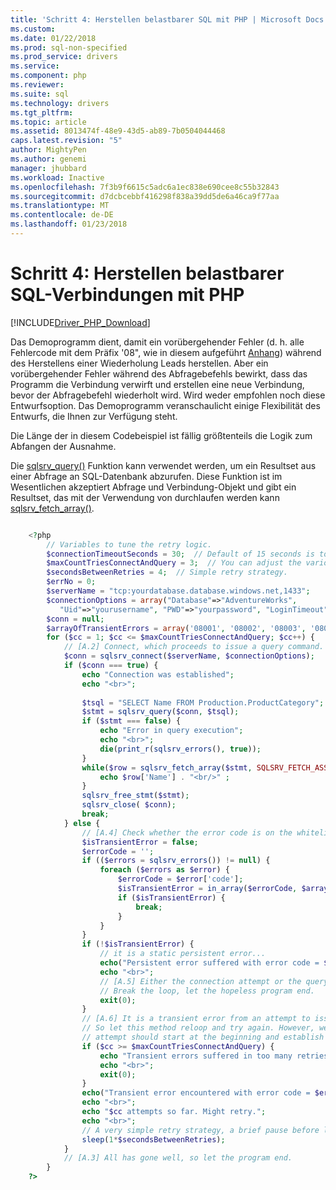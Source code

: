 ```yaml
---
title: 'Schritt 4: Herstellen belastbarer SQL mit PHP | Microsoft Docs'
ms.custom: 
ms.date: 01/22/2018
ms.prod: sql-non-specified
ms.prod_service: drivers
ms.service: 
ms.component: php
ms.reviewer: 
ms.suite: sql
ms.technology: drivers
ms.tgt_pltfrm: 
ms.topic: article
ms.assetid: 8013474f-48e9-43d5-ab89-7b0504044468
caps.latest.revision: "5"
author: MightyPen
ms.author: genemi
manager: jhubbard
ms.workload: Inactive
ms.openlocfilehash: 7f3b9f6615c5adc6a1ec838e690cee8c55b32843
ms.sourcegitcommit: d7dcbcebbf416298f838a39dd5de6a46ca9f77aa
ms.translationtype: MT
ms.contentlocale: de-DE
ms.lasthandoff: 01/23/2018
---
```

# <a name="step-4-connect-resiliently-to-sql-with-php"></a>Schritt 4: Herstellen belastbarer SQL-Verbindungen mit PHP
[!INCLUDE[Driver_PHP_Download](../../includes/driver_php_download.md)]

  
Das Demoprogramm dient, damit ein vorübergehender Fehler (d. h. alle Fehlercode mit dem Präfix '08", wie in diesem aufgeführt [Anhang](https://docs.microsoft.com/en-us/sql/odbc/reference/appendixes/appendix-a-odbc-error-codes)) während des Herstellens einer Wiederholung Leads herstellen. Aber ein vorübergehender Fehler während des Abfragebefehls bewirkt, dass das Programm die Verbindung verwirft und erstellen eine neue Verbindung, bevor der Abfragebefehl wiederholt wird. Wird weder empfohlen noch diese Entwurfsoption. Das Demoprogramm veranschaulicht einige Flexibilität des Entwurfs, die Ihnen zur Verfügung steht.  
  
Die Länge der in diesem Codebeispiel ist fällig größtenteils die Logik zum Abfangen der Ausnahme.   
  
Die [sqlsrv_query()](../../connect/php/sqlsrv-query.md) Funktion kann verwendet werden, um ein Resultset aus einer Abfrage an SQL-Datenbank abzurufen. Diese Funktion ist im Wesentlichen akzeptiert Abfrage und Verbindung-Objekt und gibt ein Resultset, das mit der Verwendung von durchlaufen werden kann [sqlsrv_fetch_array()](../../connect/php/sqlsrv-fetch-array.md). 
  
```php

    <?php  
        // Variables to tune the retry logic.    
        $connectionTimeoutSeconds = 30;  // Default of 15 seconds is too short over the Internet, sometimes.  
        $maxCountTriesConnectAndQuery = 3;  // You can adjust the various retry count values.  
        $secondsBetweenRetries = 4;  // Simple retry strategy.  
        $errNo = 0;  
        $serverName = "tcp:yourdatabase.database.windows.net,1433";  
        $connectionOptions = array("Database"=>"AdventureWorks",  
           "Uid"=>"yourusername", "PWD"=>"yourpassword", "LoginTimeout" => $connectionTimeoutSeconds);  
        $conn = null;  
        $arrayOfTransientErrors = array('08001', '08002', '08003', '08004', '08007', '08S01'); 
        for ($cc = 1; $cc <= $maxCountTriesConnectAndQuery; $cc++) {  
            // [A.2] Connect, which proceeds to issue a query command.  
            $conn = sqlsrv_connect($serverName, $connectionOptions);    
            if ($conn === true) {  
                echo "Connection was established";  
                echo "<br>";  
  
                $tsql = "SELECT Name FROM Production.ProductCategory";  
                $stmt = sqlsrv_query($conn, $tsql);  
                if ($stmt === false) {
                    echo "Error in query execution";  
                    echo "<br>";  
                    die(print_r(sqlsrv_errors(), true));  
                }
                while($row = sqlsrv_fetch_array($stmt, SQLSRV_FETCH_ASSOC)) {     
                    echo $row['Name'] . "<br/>" ;
                }  
                sqlsrv_free_stmt($stmt);  
                sqlsrv_close( $conn); 
                break;  
            } else {    
                // [A.4] Check whether the error code is on the whitelist of transients.  
                $isTransientError = false;  
                $errorCode = '';
                if (($errors = sqlsrv_errors()) != null) {
                    foreach ($errors as $error) {  
                        $errorCode = $error['code'];
                        $isTransientError = in_array($errorCode, $arrayOfTransientErrors);
                        if ($isTransientError) {
                            break;
                        }
                    }
                }  
                if (!$isTransientError) { 
                    // it is a static persistent error...
                    echo("Persistent error suffered with error code = $errorCode. Program will terminate.");  
                    echo "<br>";  
                    // [A.5] Either the connection attempt or the query command attempt suffered a persistent error condition.  
                    // Break the loop, let the hopeless program end.  
                    exit(0);  
                }  
                // [A.6] It is a transient error from an attempt to issue a query command.  
                // So let this method reloop and try again. However, we recommend that the new query  
                // attempt should start at the beginning and establish a new connection.  
                if ($cc >= $maxCountTriesConnectAndQuery) {  
                    echo "Transient errors suffered in too many retries - $cc. Program will terminate.";  
                    echo "<br>";  
                    exit(0);  
                }  
                echo("Transient error encountered with error code = $errorCode. Program might retry by itself.");    
                echo "<br>";  
                echo "$cc attempts so far. Might retry.";  
                echo "<br>";  
                // A very simple retry strategy, a brief pause before looping.  
                sleep(1*$secondsBetweenRetries);  
            }  
            // [A.3] All has gone well, so let the program end.  
        }  
    ?>
```
